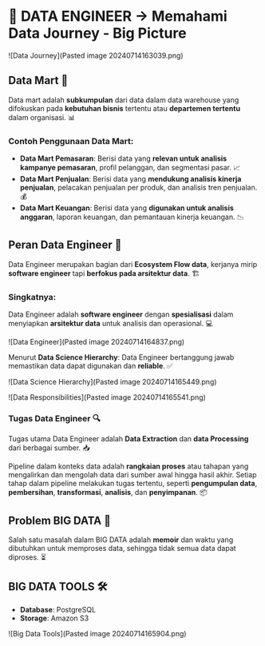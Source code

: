 # 🚀 **DATA ENGINEER** -> Memahami Data Journey - Big Picture

![Data Journey](Pasted image 20240714163039.png)

## **Data Mart 🏬**
Data mart adalah **subkumpulan** dari data dalam data warehouse yang difokuskan pada **kebutuhan bisnis** tertentu atau **departemen tertentu** dalam organisasi. 📊

### **Contoh Penggunaan Data Mart:**

- **Data Mart Pemasaran**: Berisi data yang **relevan untuk analisis kampanye pemasaran**, profil pelanggan, dan segmentasi pasar. 📈
- **Data Mart Penjualan**: Berisi data yang **mendukung analisis kinerja penjualan**, pelacakan penjualan per produk, dan analisis tren penjualan. 💰
- **Data Mart Keuangan**: Berisi data yang **digunakan untuk analisis anggaran**, laporan keuangan, dan pemantauan kinerja keuangan. 📉

## **Peran Data Engineer 🔧**
Data Engineer merupakan bagian dari **Ecosystem Flow data**, kerjanya mirip **software engineer** tapi **berfokus pada arsitektur data**. 🏗️

### Singkatnya:
Data Engineer adalah **software engineer** dengan **spesialisasi** dalam menyiapkan **arsitektur data** untuk analisis dan operasional. 💻

![Data Engineer](Pasted image 20240714164837.png)

Menurut **Data Science Hierarchy**: 
Data Engineer bertanggung jawab memastikan data dapat digunakan dan **reliable**. ✅

![Data Science Hierarchy](Pasted image 20240714165449.png)

![Data Responsibilities](Pasted image 20240714165541.png)

### **Tugas Data Engineer** 🔍
Tugas utama Data Engineer adalah **Data Extraction** dan **data Processing** dari berbagai sumber. 📥

Pipeline dalam konteks data adalah **rangkaian proses** atau tahapan yang mengalirkan dan mengolah data dari sumber awal hingga hasil akhir. Setiap tahap dalam pipeline melakukan tugas tertentu, seperti **pengumpulan data**, **pembersihan**, **transformasi**, **analisis**, dan **penyimpanan**. 📦

## **Problem BIG DATA 🤯**
Salah satu masalah dalam BIG DATA adalah **memoir** dan waktu yang dibutuhkan untuk memproses data, sehingga tidak semua data dapat diproses. ⏳

## **BIG DATA TOOLS 🛠️**

- **Database**: PostgreSQL
- **Storage**: Amazon S3

![Big Data Tools](Pasted image 20240714165904.png)
